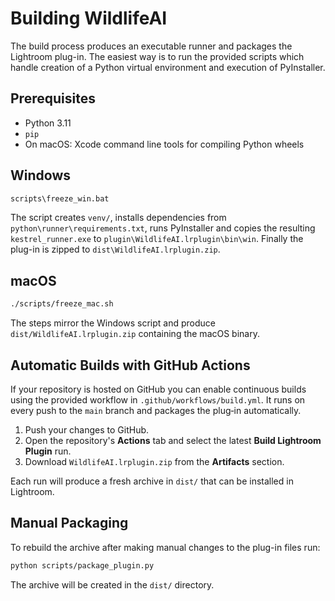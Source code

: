 # Building WildlifeAI

The build process produces an executable runner and packages the Lightroom
plug-in. The easiest way is to run the provided scripts which handle creation of
a Python virtual environment and execution of PyInstaller.

## Prerequisites

- Python 3.11
- `pip`
- On macOS: Xcode command line tools for compiling Python wheels

## Windows

```cmd
scripts\freeze_win.bat
```

The script creates `venv/`, installs dependencies from
`python\runner\requirements.txt`, runs PyInstaller and copies the resulting
`kestrel_runner.exe` to `plugin\WildlifeAI.lrplugin\bin\win`. Finally the plug-in
is zipped to `dist\WildlifeAI.lrplugin.zip`.

## macOS

```bash
./scripts/freeze_mac.sh
```

The steps mirror the Windows script and produce
`dist/WildlifeAI.lrplugin.zip` containing the macOS binary.

## Automatic Builds with GitHub Actions

If your repository is hosted on GitHub you can enable continuous builds using
the provided workflow in `.github/workflows/build.yml`. It runs on every push to
the `main` branch and packages the plug‑in automatically.

1. Push your changes to GitHub.
2. Open the repository's **Actions** tab and select the latest **Build Lightroom
   Plugin** run.
3. Download `WildlifeAI.lrplugin.zip` from the **Artifacts** section.

Each run will produce a fresh archive in `dist/` that can be installed in
Lightroom.

## Manual Packaging

To rebuild the archive after making manual changes to the plug-in files run:

```bash
python scripts/package_plugin.py
```

The archive will be created in the `dist/` directory.
